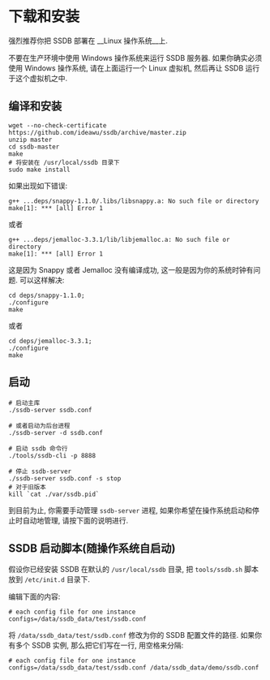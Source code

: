 # 下载和安装

强烈推荐你把 SSDB 部署在 __Linux 操作系统__上.

<div class="alert alert-warning">
不要在生产环境中使用 Windows 操作系统来运行 SSDB 服务器. 如果你确实必须使用 Windows 操作系统, 请在上面运行一个 Linux 虚拟机, 然后再让 SSDB 运行于这个虚拟机之中.
</div>

## 编译和安装

	wget --no-check-certificate https://github.com/ideawu/ssdb/archive/master.zip
	unzip master
	cd ssdb-master
	make
	# 将安装在 /usr/local/ssdb 目录下
	sudo make install

如果出现如下错误:

	g++ ...deps/snappy-1.1.0/.libs/libsnappy.a: No such file or directory
	make[1]: *** [all] Error 1

或者

	g++ ...deps/jemalloc-3.3.1/lib/libjemalloc.a: No such file or directory
	make[1]: *** [all] Error 1

这是因为 Snappy 或者 Jemalloc 没有编译成功, 这一般是因为你的系统时钟有问题. 可以这样解决:

    cd deps/snappy-1.1.0;
	./configure
	make

或者

    cd deps/jemalloc-3.3.1;
	./configure
	make

## 启动

	# 启动主库
	./ssdb-server ssdb.conf
	
	# 或者启动为后台进程
	./ssdb-server -d ssdb.conf
	
	# 启动 ssdb 命令行
	./tools/ssdb-cli -p 8888
	
	# 停止 ssdb-server
	./ssdb-server ssdb.conf -s stop
	# 对于旧版本
	kill `cat ./var/ssdb.pid`

到目前为止, 你需要手动管理 ```ssdb-server``` 进程, 如果你希望在操作系统启动和停止时自动地管理, 请按下面的说明进行.

## SSDB 启动脚本(随操作系统自启动)

假设你已经安装 SSDB 在默认的 ```/usr/local/ssdb``` 目录, 把 ```tools/ssdb.sh``` 脚本放到 ```/etc/init.d``` 目录下.

编辑下面的内容:

	# each config file for one instance
	configs=/data/ssdb_data/test/ssdb.conf

将 ```/data/ssdb_data/test/ssdb.conf``` 修改为你的 SSDB 配置文件的路径. 如果你有多个 SSDB 实例, 那么把它们写在一行, 用空格来分隔:

	# each config file for one instance
	configs=/data/ssdb_data/test/ssdb.conf /data/ssdb_data/demo/ssdb.conf
